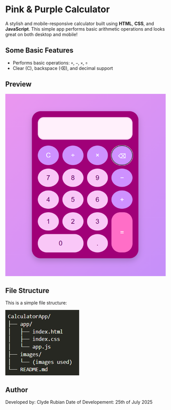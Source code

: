 # Pink & Purple Calculator

A stylish and mobile-responsive calculator built using **HTML**, **CSS**, and **JavaScript**. This simple app performs basic arithmetic operations and looks great on both desktop and mobile!

## Some Basic Features
- Performs basic operations: `+`, `−`, `×`, `÷`
- Clear (C), backspace (⌫), and decimal support

## Preview

![Calculator Screenshot](./images/calculator_preview.png)

## File Structure

This is a simple file structure:

![File Structure](./images/filestructure.png)

## Author

Developed by: Clyde Rubian
Date of Developement: 25th of July 2025